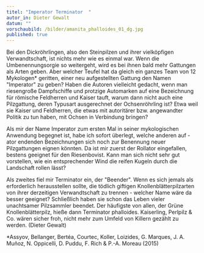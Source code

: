 ```yaml
---
titel: "Imperator Terminator  "
autor_in: Dieter Gewalt
datum: ""
vorschaubild: /bilder/amanita_phalloides_01_dg.jpg
published: true
---
```

Bei den Dickröhrlingen, also den Steinpilzen und ihrer vielköpfigen Verwandtschaft, ist nichts mehr wie es einmal war. Wenn die Umbenennungsorgie so weitergeht, wird es bei ihnen bald mehr Gattungen als Arten geben. Aber welcher Teufel hat da gleich ein ganzes Team von 12 Mykologen* geritten, einer neu aufgestellten Gattung den Namen "Imperator" zu geben? Haben die Autoren vielleicht gedacht, wenn man riesengroße Dampfschiffe und protzige Automarken auf eine Bezeichnung für römische Feldherren und Kaiser tauft, warum dann nicht auch eine Pilzgattung, deren Typusart ausgerechnet der Ochsenröhrling ist? Etwa weil sie Kaiser und Feldherren, die etwas mit autoritärer bzw. angewandter Politik zu tun haben, mit Ochsen in Verbindung bringen?

Als mir der Name Imperator  zum ersten Mal in seiner mykologischen Anwendung begegnet ist, habe ich sofort überlegt, welche anderen auf -ator endenden Bezeichnungen sich noch zur Benennung neuer Pilzgattungen eignen könnten. Da ist mir zuerst der Rollator eingefallen, bestens geeignet für den Riesenbovist. Kann man sich nicht sehr gut vorstellen, wie ein entsprechender Wind die reifen Kugeln durch die Landschaft rollen lässt?

Als zweites fiel mir Terminator ein, der "Beender". Wenn es sich jemals als erforderlich herausstellen sollte, die tödlich giftigen Knollenblätterpilzarten von ihrer derzeitigen Verwandtschaft zu trennen - welcher Name wäre da besser geeignet? Schließlich haben sie schon das Leben vieler unachtsamer Pilzsammler beendet. Der häufigste von allen, der Grüne Knollenblätterpilz, hieße dann Terminator phalloides. Kaiserling, Perlpilz & Co. wären sicher froh, nicht mehr zum Umfeld von Killern gezählt zu werden.   (Dieter Gewalt) 

*Assyov, Bellanger, Bertéa, Courtec, Koller, Loizides, G. Marques, J. A. Muñoz, N. Oppicelli, D. Puddu, F. Rich & P.-A. Moreau (2015)

